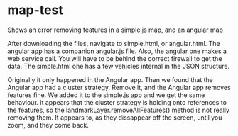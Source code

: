 # map-test
Shows an error removing features in a simple.js map, and an angular map

After downloading the files, navigate to simple.html, or angular.html. The angular app has a companion angular.js file. Also, the angular one makes a web service call. You will have to be behind the correct firewall to get the data. The simple.html one has a few vehicles internal in the JSON structure.

Originally it only happened in the Angular app. Then we found that the Angular app had a cluster strategy. Remove it, and the Angular app removes features fine. We added it to the simple.js app and we get the same behaviour. It appears that the cluster strategy is holding onto references to the features, so the landmarkLayer.removeAllFeatures() method is not really removing them. It appears to, as they dissappear off the screen, until you zoom, and they come back.

